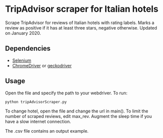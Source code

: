 # TripAdvisor scraper for Italian hotels #
Scrape TripAdvisor for reviews of Italian hotels with rating labels. Marks a review as positive if it has at least three stars, negative otherwise.
Updated on January 2020.
## Dependencies ##
- [Selenium](https://pypi.org/project/selenium/)
- [ChromeDriver](https://sites.google.com/a/chromium.org/chromedriver/downloads) or [geckodriver](https://github.com/mozilla/geckodriver/releases/tag/v0.26.0)
## Usage ##
Open the file and specify the path to your webdriver.
To run:
```
python tripAdvisorScraper.py
```
To change hotel, open the file and change the url in main().
To limit the number of scraped reviews, edit max_rev.
Augment the sleep time if you have a slow internet connection.

The .csv file contains an output example.